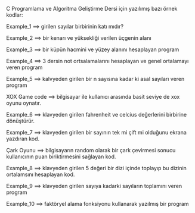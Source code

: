 C Programlama ve Algoritma Geliştirme Dersi için yazılımış bazı örnek kodlar:

Example_1 ==> girilen sayılar birbirinin katı mıdır?

Example_2 ==> bir kenarı ve yüksekliği verilen üçgenin alanı

Example_3 ==> bir küpün hacmini ve yüzey alanını hesaplayan program

Example_4 ==> 3 dersin not ortsalamalarını hesaplayan ve genel ortalamayı veren program

Example_5 ==> kalvyeden girilen bir n sayısına kadar ki asal sayıları veren program 

XOX Game code ==> bilgisayar ile kullanıcı arasında  basit seviye de xox oyunu oynatır.

Example_6 ==> klavyeden girilen fahrenheit ve celcius değerlerini birbirine dönüştürür.

Example_7 ==> klavyeden girilen bir sayının tek mi çift mi olduğunu ekrana yazdıran kod.

Çark Oyunu ==> bilgisayarın random olarak bir çark çevirmesi sonucu kullanıcının puan biriktirmesini sağlayan kod.

Example_8 ==> klavyeden girilen 5 değeri bir dizi içinde toplayıp bu dizinin ortalamsını hesaplayan kod.

Example_9 ==> klavyeden girilen sayıya kadarki sayıların toplamını veren program 

Example_10 ==> faktöryel alama fonksiyonu kullanarak yazılmış bir program 



